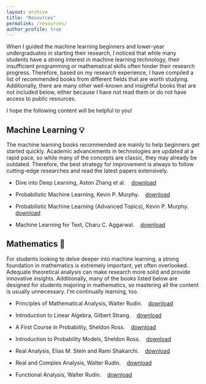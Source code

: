 ```yaml
---
layout: archive
title: "Resources"
permalink: /resources/
author_profile: true
---
```


When I guided the machine learning beginners and lower-year undergraduates in starting their research, I noticed that while many students have a strong interest in machine learning technology, their insufficient programming or mathematical skills often hinder their research progress. Therefore, based on my research experience, I have compiled a list of recommended books from different fields that are worth studying. Additionally, there are many other well-known and insightful books that are not included below, either because I have not read them or do not have access to public resources.

I hope the following content will be helpful to you!

## Machine Learning 💡
The machine learning books recommended are mainly to help beginners get started quickly. Academic advancements in technologies are updated at a rapid pace, so while many of the concepts are classic, they may already be outdated. Therefore, the best strategy for improvement is always to follow cutting-edge researches and read the latest papers extensively.

* Dive into Deep Learning, Aston Zhang et al. &nbsp;&nbsp; <a href="/files/book/Dive_into_Deep_Learning.pdf">download</a>

* Probabilistic Machine Learning, Kevin P. Murphy. &nbsp;&nbsp; <a href="/files/book/Probabilistic_Machine_Learning.pdf">download</a>

* Probabilistic Machine Learning (Advanced Topics), Kevin P. Murphy. &nbsp;&nbsp; <a href="/files/book/Probabilistic_Machine_Learning_Advanced_Topics.pdf">download</a>

* Machine Learning for Text, Charu C. Aggarwal. &nbsp;&nbsp; <a href="/files/book/Machine_Learning_for_Text.pdf">download</a>

## Mathematics 📐
For students looking to delve deeper into machine learning, a strong foundation in mathematics is extremely important, yet often overlooked. Adequate theoretical analysis can make research more solid and provide innovative insights. Additionally, many of the books listed below are designed for students majoring in mathematics, so mastering all the content is usually unnecessary. I'm continually learning, too.

* Principles of Mathematical Analysis, Walter Rudin. &nbsp;&nbsp; <a href="/files/book/Principles_of_Mathematical_Analysis.pdf">download</a>

* Introduction to Linear Algebra, Gilbert Strang. &nbsp;&nbsp; <a href="/files/book/Introduction_to_Linear_Algebra.pdf">download</a>

* A First Course in Probability, Sheldon Ross. &nbsp;&nbsp; <a href="/files/book/A_First_Course_in_Probability.pdf">download</a>

* Introduction to Probability Models, Sheldon Ross. &nbsp;&nbsp; <a href="/files/book/Introduction_to_Probability_Models.pdf">download</a>

* Real Analysis, Elias M. Stein and Rami Shakarchi. &nbsp;&nbsp; <a href="/files/book/Real_Analysis.pdf">download</a>

* Real and Complex Analysis, Walter Rudin. &nbsp;&nbsp; <a href="/files/book/Real_and_Complex_Analysis.pdf">download</a>

* Functional Analysis, Walter Rudin. &nbsp;&nbsp; <a href="/files/book/Functional_Analysis.pdf">download</a>